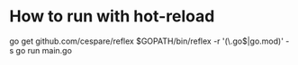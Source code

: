 # How to run with hot-reload
go get github.com/cespare/reflex
$GOPATH/bin/reflex -r '(\.go$|go\.mod)' -s go run main.go